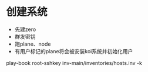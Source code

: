 # 创建系统

- 先建zero
- 群发密钥
- 跑plane、node
- 有用户标记的plane将会被安装koi系统并初始化用户

play-book root-sshkey inv-main/inventories/hosts.inv -k
